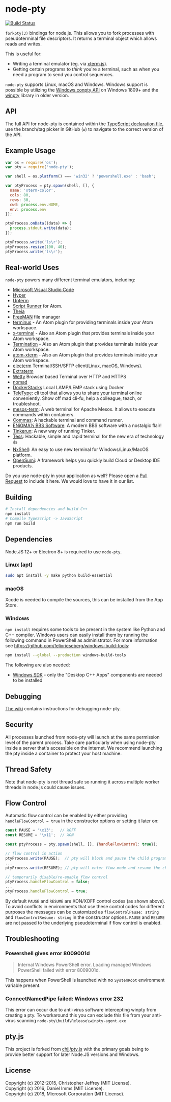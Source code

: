 # node-pty

[![Build Status](https://dev.azure.com/vscode/node-pty/_apis/build/status/Microsoft.node-pty?branchName=main)](https://dev.azure.com/vscode/node-pty/_build/latest?definitionId=11&branchName=main)

`forkpty(3)` bindings for node.js. This allows you to fork processes with pseudoterminal file descriptors. It returns a terminal object which allows reads and writes.

This is useful for:

- Writing a terminal emulator (eg. via [xterm.js](https://github.com/sourcelair/xterm.js)).
- Getting certain programs to *think* you're a terminal, such as when you need a program to send you control sequences.

`node-pty` supports Linux, macOS and Windows. Windows support is possible by utilizing the [Windows conpty API](https://blogs.msdn.microsoft.com/commandline/2018/08/02/windows-command-line-introducing-the-windows-pseudo-console-conpty/) on Windows 1809+ and the [winpty](https://github.com/rprichard/winpty) library in older version.

## API

The full API for node-pty is contained within the [TypeScript declaration file](https://github.com/microsoft/node-pty/blob/main/typings/node-pty.d.ts), use the branch/tag picker in GitHub (`w`) to navigate to the correct version of the API.

## Example Usage

```js
var os = require('os');
var pty = require('node-pty');

var shell = os.platform() === 'win32' ? 'powershell.exe' : 'bash';

var ptyProcess = pty.spawn(shell, [], {
  name: 'xterm-color',
  cols: 80,
  rows: 30,
  cwd: process.env.HOME,
  env: process.env
});

ptyProcess.onData((data) => {
  process.stdout.write(data);
});

ptyProcess.write('ls\r');
ptyProcess.resize(100, 40);
ptyProcess.write('ls\r');
```

## Real-world Uses

`node-pty` powers many different terminal emulators, including:

- [Microsoft Visual Studio Code](https://code.visualstudio.com)
- [Hyper](https://hyper.is/)
- [Upterm](https://github.com/railsware/upterm)
- [Script Runner](https://github.com/ioquatix/script-runner) for Atom.
- [Theia](https://github.com/theia-ide/theia)
- [FreeMAN](https://github.com/matthew-matvei/freeman) file manager
- [terminus](https://atom.io/packages/terminus) - An Atom plugin for providing terminals inside your Atom workspace.
- [x-terminal](https://atom.io/packages/x-terminal) - Also an Atom plugin that provides terminals inside your Atom workspace.
- [Termination](https://atom.io/packages/termination) - Also an Atom plugin that provides terminals inside your Atom workspace.
- [atom-xterm](https://atom.io/packages/atom-xterm) - Also an Atom plugin that provides terminals inside your Atom workspace.
- [electerm](https://github.com/electerm/electerm) Terminal/SSH/SFTP client(Linux, macOS, Windows).
- [Extraterm](http://extraterm.org/)
- [Wetty](https://github.com/krishnasrinivas/wetty) Browser based Terminal over HTTP and HTTPS
- [nomad](https://github.com/lukebarnard1/nomad-term)
- [DockerStacks](https://github.com/sfx101/docker-stacks) Local LAMP/LEMP stack using Docker
- [TeleType](https://github.com/akshaykmr/TeleType): cli tool that allows you to share your terminal online conveniently. Show off mad cli-fu, help a colleague, teach, or troubleshoot.
- [mesos-term](https://github.com/criteo/mesos-term): A web terminal for Apache Mesos. It allows to execute commands within containers.
- [Commas](https://github.com/CyanSalt/commas): A hackable terminal and command runner.
- [ENiGMA½ BBS Software](https://github.com/NuSkooler/enigma-bbs): A modern BBS software with a nostalgic flair!
- [Tinkerun](https://github.com/tinkerun/tinkerun): A new way of running Tinker.
- [Tess](https://tessapp.dev): Hackable, simple and rapid terminal for the new era of technology 👍
- [NxShell](https://nxshell.github.io/): An easy to use new terminal for Windows/Linux/MacOS platform.
- [OpenSumi](https://github.com/opensumi/core): A framework helps you quickly build Cloud or Desktop IDE products.

Do you use node-pty in your application as well? Please open a [Pull Request](https://github.com/Tyriar/node-pty/pulls) to include it here. We would love to have it in our list.

## Building

```bash
# Install dependencies and build C++
npm install
# Compile TypeScript -> JavaScript
npm run build
```

## Dependencies

Node.JS 12+ or Electron 8+ is required to use `node-pty`.

### Linux (apt)

```sh
sudo apt install -y make python build-essential
```

### macOS

Xcode is needed to compile the sources, this can be installed from the App Store.

### Windows

`npm install` requires some tools to be present in the system like Python and C++ compiler. Windows users can easily install them by running the following command in PowerShell as administrator. For more information see https://github.com/felixrieseberg/windows-build-tools:

```sh
npm install --global --production windows-build-tools
```

The following are also needed:

- [Windows SDK](https://developer.microsoft.com/en-us/windows/downloads/windows-10-sdk) - only the "Desktop C++ Apps" components are needed to be installed

## Debugging

[The wiki](https://github.com/Microsoft/node-pty/wiki/Debugging) contains instructions for debugging node-pty.

## Security

All processes launched from node-pty will launch at the same permission level of the parent process. Take care particularly when using node-pty inside a server that's accessible on the internet. We recommend launching the pty inside a container to protect your host machine.

## Thread Safety

Note that node-pty is not thread safe so running it across multiple worker threads in node.js could cause issues.

## Flow Control

Automatic flow control can be enabled by either providing `handleFlowControl = true` in the constructor options or setting it later on:

```js
const PAUSE = '\x13';   // XOFF
const RESUME = '\x11';  // XON

const ptyProcess = pty.spawn(shell, [], {handleFlowControl: true});

// flow control in action
ptyProcess.write(PAUSE);  // pty will block and pause the child program
...
ptyProcess.write(RESUME); // pty will enter flow mode and resume the child program

// temporarily disable/re-enable flow control
ptyProcess.handleFlowControl = false;
...
ptyProcess.handleFlowControl = true;
```

By default `PAUSE` and `RESUME` are XON/XOFF control codes (as shown above). To avoid conflicts in environments that use these control codes for different purposes the messages can be customized as `flowControlPause: string` and `flowControlResume: string` in the constructor options. `PAUSE` and `RESUME` are not passed to the underlying pseudoterminal if flow control is enabled.

## Troubleshooting

### Powershell gives error 8009001d

> Internal Windows PowerShell error.  Loading managed Windows PowerShell failed with error 8009001d.

This happens when PowerShell is launched with no `SystemRoot` environment variable present.

### ConnectNamedPipe failed: Windows error 232

This error can occur due to anti-virus software intercepting winpty from creating a pty. To workaround this you can exclude this file from your anti-virus scanning `node-pty\build\Release\winpty-agent.exe`

## pty.js

This project is forked from [chjj/pty.js](https://github.com/chjj/pty.js) with the primary goals being to provide better support for later Node.JS versions and Windows.

## License

Copyright (c) 2012-2015, Christopher Jeffrey (MIT License).<br>
Copyright (c) 2016, Daniel Imms (MIT License).<br>
Copyright (c) 2018, Microsoft Corporation (MIT License).
